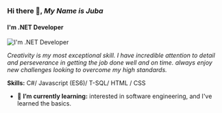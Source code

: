 ### Hi there 👋, *My Name is Juba*
#### **I'm .NET Developer**
![I'm .NET Developer](https://impatientprogrammer.net/wp-content/uploads/2017/12/BlogBanner_Cs_Stratego-1035x270.jpg)

*Creativity is my most exceptional skill. I have incredible attention to detail and perseverance in getting the job done well and on time. always enjoy new challenges looking to overcome my high standards.*

**Skills:** C#/  Javascript (ES6)/  T-SQL/ HTML / CSS

- 🌱 **I’m currently learning:** interested in software engineering, and I've learned the basics.
